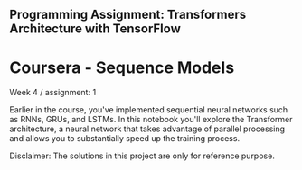 ## Programming Assignment: Transformers Architecture with TensorFlow

# Coursera - Sequence Models

Week 4 / assignment: 1 

Earlier in the course, you've implemented sequential neural networks such as RNNs, GRUs, and LSTMs. In this notebook you'll explore the Transformer architecture, a neural network that takes advantage of parallel processing and allows you to substantially speed up the training process.

Disclaimer: The solutions in this project are only for reference purpose.